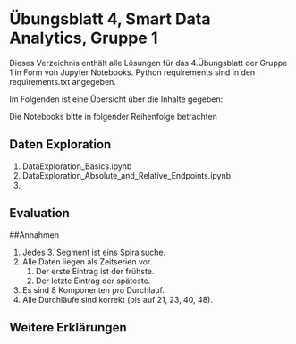 
# Übungsblatt 4, Smart Data Analytics, Gruppe 1
Dieses Verzeichnis enthält alle Lösungen für das 4.Übungsblatt der Gruppe 1 in Form von Jupyter Notebooks.
Python requirements sind in den requirements.txt angegeben. 


Im Folgenden ist eine Übersicht über die Inhalte gegeben:

Die Notebooks bitte in folgender Reihenfolge betrachten

## Daten Exploration
1. DataExploration_Basics.ipynb
2. DataExploration_Absolute_and_Relative_Endpoints.ipynb
3. 

## Evaluation

##Annahmen 
1. Jedes 3. Segment ist eins Spiralsuche.
2. Alle Daten liegen als Zeitserien vor.
   1. Der erste Eintrag ist der frühste.
   2. Der letzte Eintrag der späteste.
3. Es sind 8 Komponenten pro Durchlauf.
4. Alle Durchläufe sind korrekt (bis auf 21, 23, 40, 48).

## Weitere Erklärungen
